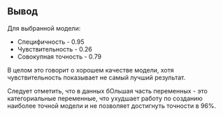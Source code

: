 ## Вывод
Для выбранной модели:

* Специфичность - 0.95
* Чувствительность - 0.26
* Совокупная точность - 0.79

В целом это говорит о хорошем качестве модели, хотя чувствительность показывает не самый лучший результат.

Cледует отметить, что в данных бОльшая часть переменных - это категориальные переменные, что ухудшает работу по созданию наиболее точной модели и не позволяет достигнуть точности в 96%.
